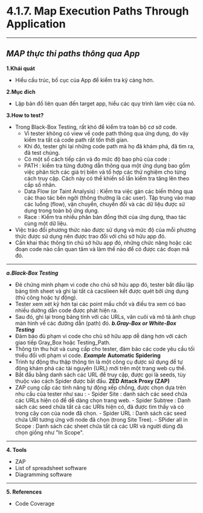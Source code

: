 # **4.1.7. Map Execution Paths Through Application** 
---
## *MAP thực thi paths thông qua App*

**1.Khái quát**
- Hiểu cấu trúc, bố cục của App để kiểm tra kỹ càng hơn. 

**2.Mục đích**
- Lập bản đồ liên quan đến target app, hiểu các quy trình làm việc của nó. 

**3.How to test?**
- Trong Black-Box Testing, rất khó để kiểm tra toàn bộ cơ sở code. 
    - Vì tester không có view về code path thông qua ứng dụng, do vậy kiểm tra tất cả code path rất tốn thời gian. 
    - Khi đó, tester ghi lại những code path mà họ đã khám phá, đã tìm ra, đã test chúng. 
    - Có một số cách tiếp cận và đo mức độ bao phủ của code : 
    - PATH : kiểm tra từng đường dẫn thông qua một ứng dụng bao gồm việc phân tích các giá trị biên và tổ hợp các thử nghiệm cho từng cách truy cập. Cách này có thể khiến số lần kiểm tra tăng lên theo cấp số nhân. 
    - Data Flow (or Taint Analysis) : Kiểm tra việc gán các biến thông qua các thao tác bên ngời (thông thường là các user). Tập trung vào map các luồng (flow), vận chuyển, chuyển đổi và các dữ liệu được sử dụng trong toàn bộ ứng dụng.
    - Race : Kiểm tra nhiều phân bản đồng thời của ứng dụng, thao tác cùng một dữ liệu. 
- Việc tráo đổi phương thức nào được sử dụng và mức độ của mỗi phương thức được sử dụng nên được trao đổi với chủ sở hữu app đó. 
- Cần khai thác thông tin chủ sở hữu app đó, những chức năng hoặc các đoạn code nào cần quan tâm và làm thế nào để có được các đoạn mã đó. 
---
***a.Black-Box Testing***
- Đẻ chứng minh phạm vi code cho chủ sỡ hửu app đó, tester bắt đầu lập bảng tính sheet và ghi lại tất cả cacslieen kết được quét bởi ứng dụng (thủ công hoặc tự động). 
- Tester xem xét kỹ hơn tại các point mấu chốt và điều tra xem có bao nhiều dường dẫn code được phát hiện ra. 
- Sau đó, ghi lại trong bảng tính với các URLs, văn cuôi và mô tả ảnh chụp màn hình về các đường dẫn (path) đó. 
***b.Gray-Box or White-Box Testing***
- Đảm bảo đủ phạm vi code cho chủ sở hữu app dễ dàng hơn với cách giao tiếp Gray_Box hoặc Testing_Path. 
- Thông tin thu hút và cung cấp cho tester, đảm bảo các code yêu cầu tối thiểu đối với phạm vi code. 
***Example***
**Automatic Spidering**
- Trình tự động thu thập thông tin là một công cụ được sử dụng để tự động khám phá các tài nguyên (URL) mới trên một trang web cụ thể. 
- Bắt đầu bằng danh sách các URL để truy cập, được gọi là seeds, tùy thuộc vào cách Spider được bắt đầu. 
**ZED Attack Proxy (ZAP)**
- ZAP cung cấp các tính năng tự động xếp chồng, được chọn dựa trên nhu cầu của tester như sau : 
        - Spider Site : danh sách các seed chứa các URLs hiện có để dễ dàng chọn trang web. 
        - Spider Subtree : Danh sách các seed chứa tất cả các URIs hiện có, đã được tìm thấy và có trong cây con của node đã chọn. 
        - Spider URL : Danh sách các seed chứa URI tương ứng với node đã chọn (trong Site Tree). 
        - SPider all in Scope : Danh sách các sheet chứa tất cả các URI và người dùng đã chọn giống như  "In Scope".
---
**4. Tools**
- ZAP
- List of spreadsheet software 
- Diagramming software
---
**5. References**
- Code Coverage 
















